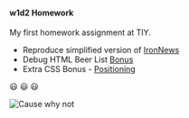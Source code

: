 #### w1d2 Homework

My first homework assignment at TIY.

  * Reproduce simplified version of [IronNews](https://github.com/jjrajani/w1d2_HW/tree/master/HW_IronNews)
  * Debug HTML Beer List [Bonus](https://github.com/jjrajani/w1d2_HW/tree/master/Bonus)
  * Extra CSS Bonus - [Positioning](https://github.com/jjrajani/w1d2_HW/tree/master/Bonus_2)

:smiley: :smiley: :smiley:

![Cause why not](http://lorempixel.com/200/200/animals)
